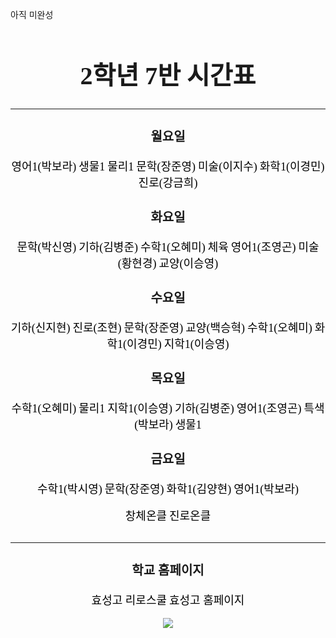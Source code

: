 아직 미완성
<html lang="ko">
    <head>
        <title>2학년 7반 시간표</title>
        <meta charset="UTF-8">
        <meta property="og:title" content="2학년 7반 시간표">
        <meta name="viewport" content="width=device-width, initial-scale=1.0"/>
        <link href="https://fonts.googleapis.com/css2?family=Nanum+Gothic&display=swap" rel="stylesheet">
        <style>
            .제목{
                font-family: 'Nanum Gothic', serif;
                font-size:40px
            }
            a{
                font-family: 'Nanum Gothic', serif;
                font-size:18px
            }
            h3{
                font-family: 'Nanum Gothic', serif;
                font-size:20px
            }
            .요일{
                font-family: 'Nanum Gothic', serif;
                font-size:23px;
                color:coral
            }
            a { text-decoration:none; }
            a:link { color: black; text-decoration: none;}
            a:visited { color: black; text-decoration: none;}
            a:hover { color:coral; text-decoration: none;}
        </style>
    </head>
    <body>
        <center> 
        <h1 class="제목">2학년 7반 시간표</h1>
        <p class="요일"><script type="text/javascript">
            var today = new Date();
            var week = new Array('일', '월', '화', '수', '목', '금', '토')
            document.write ("오늘 요일 : ", week[today.getDay()], "요일")
        </script></p>
        <hr>
        <h3>월요일</h3>
            <a href="https://zoom.us/j/5104395898?pwd=ci9ncHpRTkV6amtvTHVSYzhNK043QT09">영어1(박보라)</a><!--영어1(박보라 쌤) 줌 수업-->
            <a href="https://zoom.us/j/6574050599?pwd=OHYxdS9PWUdEaS91Y2h1TXpOZXh6Zz09">생물1</a><!--생물1 줌 수업-->
            <a href="https://us02web.zoom.us/j/4569059741?pwd=a3Bvc3NXRS80ajMzN2VMajZVUHpPZz09">물리1</a><!--물리1 줌 수업-->
            <a href="https://zoom.us/j/6574050599?pwd=OHYxdS9PWUdEaS91Y2h1TXpOZXh6Zz09">문학(장준영)</a><!--문학(장준영 쌤) 줌 수업-->
            <a href="">미술(이지수)</a><!--미술창작(이지수 쌤 줌 수업-->
            <a href="https://us02web.zoom.us/j/4501224672?pwd=U0k2RW5MN0s0WXMxd2JvSWFOdkNXQT09">화학1(이경민)</a><!--화학1(이경민 쌤) 줌 수업-->
            <a href="">진로(강금희)</a><!--진로(강금희 쌤) 줌 수업-->
        <h3>화요일</h3>
            <a href="">문학(박신영)</a><!--문학(박신영 쌤) 줌 수업-->
            <a href="https://us02web.zoom.us/j/7412490253?pwd=dS9lQVlkazFsaEQ2UFR4cCtxcUxXdz09">기하(김병준)</a><!--기하(김병준 쌤) 줌 수업-->
            <a href="https://us02web.zoom.us/j/7029964982?pwd=VE83Z25QazYwVE5CZGlZV0xQdFNiZz09">수학1(오혜미)</a><!--수학1(오혜미 쌤) 줌 수업-->
            <a href="https://us04web.zoom.us/j/6231503832?pwd=WmJCeFA1K3Q1emloMzNoZ3MwaEVnQT09">체육</a><!--체육 줌 수업-->
            <a href="https://us02web.zoom.us/j/2669056200?pwd=Q3JOQUprR2c0bzRzVkptdmdXTGs4QT09">영어1(조영곤)</a><!--영어1(조영곤 쌤) 줌 수업-->
            <a href="https://us02web.zoom.us/j/9167725349?pwd=TW1SdXZSS1p6K2VwZ0lTSFZNY294dz09">미술(황현경)</a><!--미술(황현경 쌤) 줌 수업-->
            <a href="https://us02web.zoom.us/j/5655603297?pwd=Sjk3UnhLODVqdVEwTXJRZk5qbXNGdz09">교양(이승영)</a><!--과학교양(이승영 쌤) 줌 수업-->
        <h3>수요일</h3>
            <a href="https://zoom.us/j/6620251058?pwd=c21Kb2tBdEkyS1JjNnZLWkIvLzBrZz09">기하(신지현)</a><!--기하(신지현 쌤) 줌 수업-->
            <a href="https://us02web.zoom.us/j/5980025567?pwd=KzVtSm43aTBtN0hpellzd09QcVdYUT09">진로(조현)</a><!--진로(조현 쌤) 줌 수업-->
            <a href="https://zoom.us/j/6574050599?pwd=OHYxdS9PWUdEaS91Y2h1TXpOZXh6Zz09">문학(장준영)</a><!--문학(장준영 쌤) 줌 수업-->
            <a href="https://zoom.us/j/6574050599?pwd=OHYxdS9PWUdEaS91Y2h1TXpOZXh6Zz09">교양(백승혁)</a><!--교양(백승혁 쌤) 줌 수업-->
            <a href="https://us02web.zoom.us/j/7029964982?pwd=VE83Z25QazYwVE5CZGlZV0xQdFNiZz09">수학1(오혜미)</a><!--수학1(오혜미 쌤) 줌 수업-->
            <a href="https://us02web.zoom.us/j/4501224672?pwd=U0k2RW5MN0s0WXMxd2JvSWFOdkNXQT09">화학1(이경민)</a><!--화학1(이경민 쌤) 줌 수업-->
            <a href="https://us02web.zoom.us/j/5655603297?pwd=Sjk3UnhLODVqdVEwTXJRZk5qbXNGdz09">지학1(이승영)</a><!--지학1(이승영 쌤) 줌 수업-->
        <h3>목요일</h3>
            <a href="https://us02web.zoom.us/j/7029964982?pwd=VE83Z25QazYwVE5CZGlZV0xQdFNiZz09">수학1(오혜미)</a><!--수학1(오혜미 쌤) 줌 수업-->
            <a href="https://us02web.zoom.us/j/4569059741?pwd=a3Bvc3NXRS80ajMzN2VMajZVUHpPZz09">물리1</a><!--물리1 줌 수업-->
            <a href="https://us02web.zoom.us/j/5655603297?pwd=Sjk3UnhLODVqdVEwTXJRZk5qbXNGdz09">지학1(이승영)</a><!--지학1(이승영 쌤) 줌 수업-->
            <a href="https://us02web.zoom.us/j/7412490253?pwd=dS9lQVlkazFsaEQ2UFR4cCtxcUxXdz09">기하(김병준)</a><!--기하(김병준 쌤) 줌 수업-->
            <a href="https://us02web.zoom.us/j/2669056200?pwd=Q3JOQUprR2c0bzRzVkptdmdXTGs4QT09">영어1(조영곤)</a><!--영어1(조영곤 쌤) 줌 수업-->
            <a href="https://zoom.us/j/5104395898?pwd=ci9ncHpRTkV6amtvTHVSYzhNK043QT09">특색(박보라)</a><!--특색(박보라 쌤) 줌 수업-->
            <a href="https://zoom.us/j/6574050599?pwd=OHYxdS9PWUdEaS91Y2h1TXpOZXh6Zz09">생물1</a><!--생물1 줌 수업-->
        <h3>금요일</h3>
            <a href="">수학1(박시영)</a><!--수학1(박시영 쌤) 줌 수업-->
            <a href="https://zoom.us/j/6574050599?pwd=OHYxdS9PWUdEaS91Y2h1TXpOZXh6Zz09">문학(장준영)</a><!--문학(장준영 쌤) 줌 수업-->
            <a href="">화학1(김양현)</a><!--화학1(김양현 쌤) 줌 수업-->
            <a href="https://zoom.us/j/5104395898?pwd=ci9ncHpRTkV6amtvTHVSYzhNK043QT09">영어1(박보라)</a><!--영어1(박보라 쌤) 줌 수업-->
            <br><br><a href="https://hoc36.ebssw.kr/hsca1/hmpg/hmpgAlctcrListView.do?menuSn=383002">창체온클</a><!--창체 수업-->   
            <a href="https://hoc36.ebssw.kr/career1953/hmpg/hmpgAlctcrListView.do?menuSn=382817">진로온클</a><!--진로 온클-->  
            <br><br>
            <hr><h3>학교 홈페이지</h3>
            <a href="https://hyosung.riroschool.kr/">효성고 리로스쿨</a><!--효성고 리로스쿨-->
            <a href="http://hyosung.hs.kr/index.php">효성고 홈페이지</a><!--효성고-->
            <br><br>
            <a href="https://naver.com/"><img src="시간표.png"></a>
        </center>
    </body>
</html>
